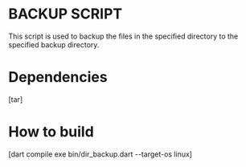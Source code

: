 # BACKUP SCRIPT
This script is used to backup the files in the specified directory to the specified backup directory.

# Dependencies
[tar]

# How to build
[dart compile exe bin/dir_backup.dart --target-os linux]